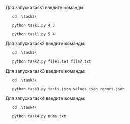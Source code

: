 Для запуска task1 введите команды:

       cd .\task2\

       python task1.py 4 3

       python task1.py 5 4
       
Для запуска task2 введите команды:

       cd .\task2\

       python task2.py file1.txt file2.txt

Для запуска task3 введите команды:

       cd .\task3\

       python task3.py tests.json values.json report.json

Для запуска task4 введите команды:

       cd .\task4\

       python task4.py nums.txt
